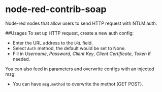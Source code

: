 # node-red-contrib-soap
Node-red nodes that allow users to send HTTP request with NTLM auth.


##Usages
To set up HTTP request, create a new auth config:
* Enter the URL address to the `URL` field. 
* Select `Auth` method, the default would be set to None.
* Fill in *Username*, *Password*, *Client Key*, *Client Certificate*, *Token* if needed.

You can also feed in parameters and overwrite configs with an injected msg: 
* You can have `msg.method` to overwrite the methot (GET POST).
